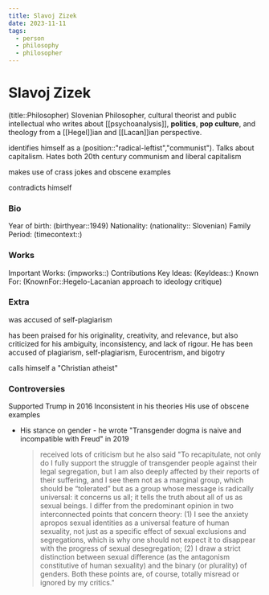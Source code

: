 ```yaml
---
title: Slavoj Zizek
date: 2023-11-11
tags:
  - person
  - philosophy
  - philosopher
---
```

# Slavoj Zizek

(title::Philosopher)
Slovenian Philosopher, cultural theorist and public intellectual who writes about [[psychoanalysis]], **politics**, **pop culture**, and theology from a [[Hegel]]ian and [[Lacan]]ian perspective. 

identifies himself as a (position::"radical-leftist","communist"). Talks about capitalism. Hates both 20th century communism and liberal capitalism

makes use of crass jokes and obscene examples

contradicts himself 

### Bio
Year of birth: (birthyear::1949)
Nationality: (nationality:: Slovenian) 
Family 
Period: (timecontext::)
### Works
Important Works: (impworks::)
Contributions 
Key Ideas: (KeyIdeas::)
Known For: (KnownFor::Hegelo-Lacanian approach to ideology critique)

### Extra
was accused of self-plagiarism

has been praised for his originality, creativity, and relevance, but also criticized for his ambiguity, inconsistency, and lack of rigour. He has been accused of plagiarism, self-plagiarism, Eurocentrism, and bigotry

calls himself a "Christian atheist"
### Controversies
Supported Trump in 2016
Inconsistent in his theories
His use of obscene examples

- His stance on gender - he wrote "Transgender dogma is naive and incompatible with Freud" in 2019
  > received lots of criticism but he also said "To recapitulate, not only do I fully support the struggle of transgender people against their legal segregation, but I am also deeply affected by their reports of their suffering, and I see them not as a marginal group, which should be “tolerated” but as a group whose message is radically universal: it concerns us all; it tells the truth about all of us as sexual beings. I differ from the predominant opinion in two interconnected points that concern theory: (1) I see the anxiety apropos sexual identities as a universal feature of human sexuality, not just as a specific effect of sexual exclusions and segregations, which is why one should not expect it to disappear with the progress of sexual desegregation; (2) I draw a strict distinction between sexual difference (as the antagonism constitutive of human sexuality) and the binary (or plurality) of genders. Both these points are, of course, totally misread or ignored by my critics."